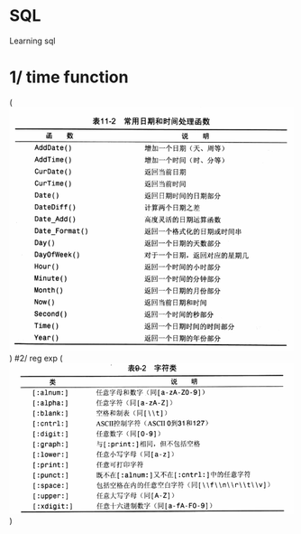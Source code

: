 # SQL
Learning sql

# 1/ time function
(![image text](https://github.com/NotoriousKnight/SQL/blob/master/images/time.png))
#2/ reg exp
(![image text](https://github.com/NotoriousKnight/SQL/blob/master/images/charregexp.png))
